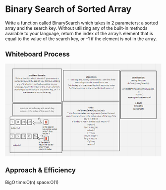 # Binary Search of Sorted Array
<!-- Description of the challenge -->
Write a function called BinarySearch which takes in 2 parameters: a sorted array and the search key. Without utilizing any of the built-in methods available to your language, return the index of the array’s element that is equal to the value of the search key, or -1 if the element is not in the array.

## Whiteboard Process
<!-- Embedded whiteboard image -->
![whiteboard](binarysearch.png)


## Approach & Efficiency
<!-- What approach did you take? Discuss Why. What is the Big O space/time for this approach? -->
BigO
time:O(n)
space:O(1)
